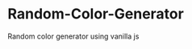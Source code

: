 # Random-Color-Generator
Random color generator using vanilla js
<img src="/images/color img.JPG" alt="">
